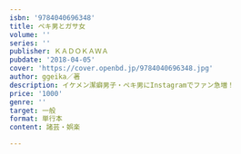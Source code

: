 ```yaml
---
isbn: '9784040696348'
title: ペキ男とガサ女
volume: ''
series: ''
publisher: ＫＡＤＯＫＡＷＡ
pubdate: '2018-04-05'
cover: 'https://cover.openbd.jp/9784040696348.jpg'
author: ggeika／著
description: イケメン潔癖男子・ペキ男にInstagramでファン急増！
price: '1000'
genre: ''
target: 一般
format: 単行本
content: 諸芸・娯楽

---
```

